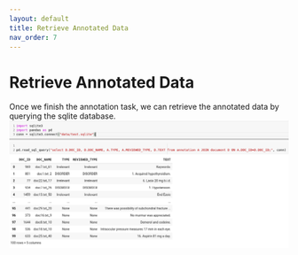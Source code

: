 ```yaml
---
layout: default
title: Retrieve Annotated Data
nav_order: 7
---
```

# Retrieve Annotated Data
Once we finish the annotation task, we can retrieve the annotated data by querying the sqlite database.
![sqlite data view](img/Selection_095.png)
